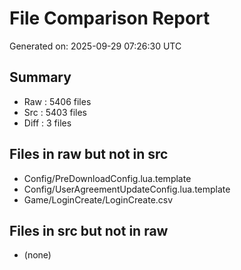 # File Comparison Report

Generated on: 2025-09-29 07:26:30 UTC

## Summary

 - Raw   :     5406 files
 - Src   :     5403 files
 - Diff  :        3 files

## Files in raw but not in src

- Config/PreDownloadConfig.lua.template
- Config/UserAgreementUpdateConfig.lua.template
- Game/LoginCreate/LoginCreate.csv

## Files in src but not in raw

- (none)
